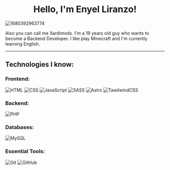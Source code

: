 <h1 align="center">Hello, I'm Enyel Liranzo!</h1>

![1680392963774](https://github.com/Xardimods/Xardimods/assets/71676773/d38c7eb1-82f1-4145-90d5-8315c6732b49)

Also you can call me Xardimods. I'm a 19 years old guy who wants to become a Backend Developer. I like play Minecraft and I'm currently learning English. 

---

## Technologies I know:

### Frontend:

![HTML](https://img.shields.io/badge/HTML5-E34F26?style=for-the-badge&logo=html5&logoColor=white)
![CSS](https://img.shields.io/badge/CSS3-1572B6?style=for-the-badge&logo=css3&logoColor=white)
![JavaScript](https://img.shields.io/badge/JavaScript-323330?style=for-the-badge&logo=javascript&logoColor=F7DF1E)
![SASS](https://img.shields.io/badge/Sass-CC6699?style=for-the-badge&logo=sass&logoColor=white)
![Astro](https://img.shields.io/badge/Astro-0C1222?style=for-the-badge&logo=astro&logoColor=FDFDFE)
![TawilwindCSS](https://img.shields.io/badge/Tailwind_CSS-38B2AC?style=for-the-badge&logo=tailwind-css&logoColor=white)

### Backend: 

![PHP](https://img.shields.io/badge/PHP-777BB4?style=for-the-badge&logo=php&logoColor=white)

### Databases: 

![MySQL](https://img.shields.io/badge/MySQL-005C84?style=for-the-badge&logo=mysql&logoColor=white)

### Essential Tools: 

![Git](https://img.shields.io/badge/git-%23F05033.svg?style=for-the-badge&logo=git&logoColor=white)
![GitHub](https://img.shields.io/badge/github-%23121011.svg?style=for-the-badge&logo=github&logoColor=white)
